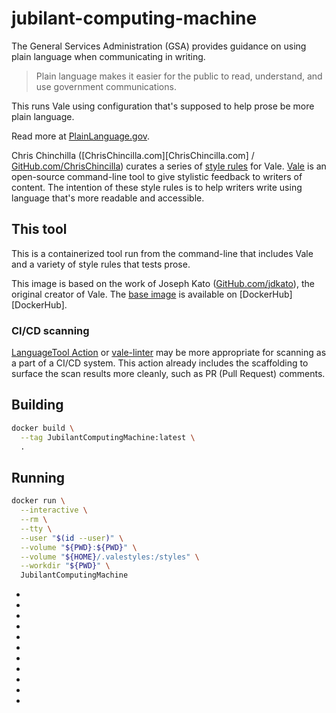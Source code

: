 # jubilant-computing-machine

The General Services Administration (GSA) provides guidance on using
plain language when communicating in writing.

> Plain language makes it easier for the public to read, understand,
> and use government communications.

This runs Vale using configuration that's supposed to help prose
be more plain language.

Read more at [PlainLanguage.gov][PlainLanguage.gov].

Chris Chinchilla ([ChrisChincilla.com][ChrisChincilla.com] /
[GitHub.com/ChrisChincilla][GitHub.com/ChrisChincilla])
curates a series of [style rules][style rules] for Vale.  [Vale][Vale]
is an open-source command-line tool to give stylistic feedback to
writers of content.  The intention of these style rules is to help
writers write using language that's more readable and accessible.

## This tool

This is a containerized tool run from the command-line that includes
Vale and a variety of style rules that tests prose.

This image is based on the work of Joseph Kato
([GitHub.com/jdkato][GitHub.com/jdkato]), the original creator of Vale.
The [base image][base image] is available on [DockerHub][DockerHub].

### CI/CD scanning

[LanguageTool Action][LanguageTool Action] or [vale-linter][vale-linter]
may be more appropriate for scanning as a part of a CI/CD system.
This action already includes the scaffolding to surface the scan results
more cleanly, such as PR (Pull Request) comments.

## Building

```sh
docker build \
  --tag JubilantComputingMachine:latest \
  .
```

## Running

```sh
docker run \
  --interactive \
  --rm \
  --tty \
  --user "$(id --user)" \
  --volume "${PWD}:${PWD}" \
  --volume "${HOME}/.valestyles:/styles" \
  --workdir "${PWD}" \
  JubilantComputingMachine
```

* [PlainLanguage.gov]: https://plainlanguage.gov
* [style rules]: https://github.com/testthedocs/PlainLanguage
* [ChrisChinchilla.com]: https://chrischinchilla.com/
* [GitHub.com/ChrisChincilla]: https://github.com/ChrisChinchilla/
* [JDKato.io]: https://jdkato.io/
* [GitHub.com/jdkato]: https://github.com/jdkato
* [LanguageTool Action]: https://github.com/marketplace/actions/run-languagetool-with-reviewdog
* [vale-linter]: https://github.com/marketplace/actions/vale-linter
* [Vale]: https://vale.sh/
* [base image]: https://hub.docker.com/r/jdkato/vale
* [Docker Hub]: https://hub.docker.com/

